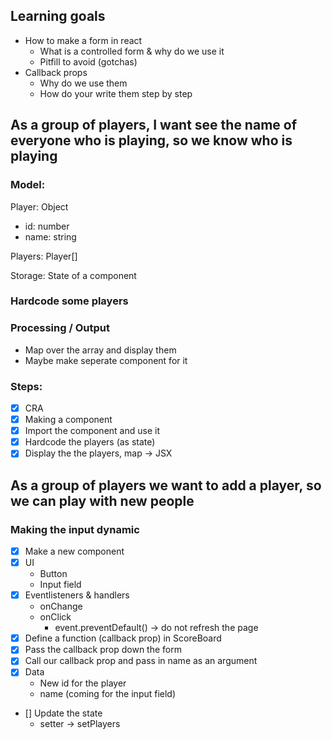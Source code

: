 ## Learning goals

- How to make a form in react
  - What is a controlled form & why do we use it
  - Pitfill to avoid (gotchas)
- Callback props
  - Why do we use them
  - How do your write them step by step

## As a group of players, I want see the name of everyone who is playing, so we know who is playing

### Model:

Player: Object

- id: number
- name: string

Players: Player[]

Storage: State of a component

### Hardcode some players

### Processing / Output

- Map over the array and display them
- Maybe make seperate component for it

### Steps:

- [x] CRA
- [x] Making a component
- [x] Import the component and use it
- [x] Hardcode the players (as state)
- [x] Display the the players, map -> JSX

## As a group of players we want to add a player, so we can play with new people

### Making the input dynamic

- [x] Make a new component
- [x] UI
  - Button
  - Input field
- [x] Eventlisteners & handlers
  - onChange
  - onClick
    - event.preventDefault() -> do not refresh the page
- [x] Define a function (callback prop) in ScoreBoard
- [x] Pass the callback prop down the form
- [x] Call our callback prop and pass in name as an argument
- [x] Data
  - New id for the player
  - name (coming for the input field)
- [] Update the state
  - setter -> setPlayers
